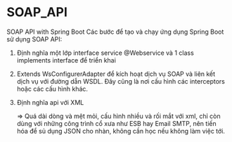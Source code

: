 # SOAP_API
SOAP API with Spring Boot 
Các bước để tạo và chạy ứng dụng Spring Boot sử dụng SOAP API:
1. Định nghĩa một lớp interface service @Webservice và 1 class implements interface để triển khai
2. Extends WsConfigurerAdapter để kích hoạt dịch vụ SOAP và liên kết dịch vụ với đường dẫn WSDL. Đây cũng là nơi cấu hình các interceptors hoặc các cấu hình khác.
3. Định nghĩa api với XML

   => Quá dài dòng và mệt mỏi, cấu hình nhiều và rối mắt với xml, chỉ còn dùng với những công trình cổ xưa như ESB hay Email SMTP, nên tiến hóa để sủ dụng JSON cho nhàn, không cần học nếu không làm việc tới. 

